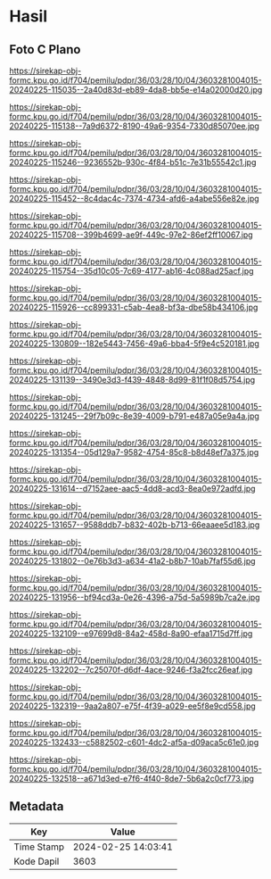 # Hasil

## Foto C Plano

https://sirekap-obj-formc.kpu.go.id/f704/pemilu/pdpr/36/03/28/10/04/3603281004015-20240225-115035--2a40d83d-eb89-4da8-bb5e-e14a02000d20.jpg

https://sirekap-obj-formc.kpu.go.id/f704/pemilu/pdpr/36/03/28/10/04/3603281004015-20240225-115138--7a9d6372-8190-49a6-9354-7330d85070ee.jpg

https://sirekap-obj-formc.kpu.go.id/f704/pemilu/pdpr/36/03/28/10/04/3603281004015-20240225-115246--9236552b-930c-4f84-b51c-7e31b55542c1.jpg

https://sirekap-obj-formc.kpu.go.id/f704/pemilu/pdpr/36/03/28/10/04/3603281004015-20240225-115452--8c4dac4c-7374-4734-afd6-a4abe556e82e.jpg

https://sirekap-obj-formc.kpu.go.id/f704/pemilu/pdpr/36/03/28/10/04/3603281004015-20240225-115708--399b4699-ae9f-449c-97e2-86ef2ff10067.jpg

https://sirekap-obj-formc.kpu.go.id/f704/pemilu/pdpr/36/03/28/10/04/3603281004015-20240225-115754--35d10c05-7c69-4177-ab16-4c088ad25acf.jpg

https://sirekap-obj-formc.kpu.go.id/f704/pemilu/pdpr/36/03/28/10/04/3603281004015-20240225-115926--cc899331-c5ab-4ea8-bf3a-dbe58b434106.jpg

https://sirekap-obj-formc.kpu.go.id/f704/pemilu/pdpr/36/03/28/10/04/3603281004015-20240225-130809--182e5443-7456-49a6-bba4-5f9e4c520181.jpg

https://sirekap-obj-formc.kpu.go.id/f704/pemilu/pdpr/36/03/28/10/04/3603281004015-20240225-131139--3490e3d3-f439-4848-8d99-81f1f08d5754.jpg

https://sirekap-obj-formc.kpu.go.id/f704/pemilu/pdpr/36/03/28/10/04/3603281004015-20240225-131245--29f7b09c-8e39-4009-b791-e487a05e9a4a.jpg

https://sirekap-obj-formc.kpu.go.id/f704/pemilu/pdpr/36/03/28/10/04/3603281004015-20240225-131354--05d129a7-9582-4754-85c8-b8d48ef7a375.jpg

https://sirekap-obj-formc.kpu.go.id/f704/pemilu/pdpr/36/03/28/10/04/3603281004015-20240225-131614--d7152aee-aac5-4dd8-acd3-8ea0e972adfd.jpg

https://sirekap-obj-formc.kpu.go.id/f704/pemilu/pdpr/36/03/28/10/04/3603281004015-20240225-131657--9588ddb7-b832-402b-b713-66eaaee5d183.jpg

https://sirekap-obj-formc.kpu.go.id/f704/pemilu/pdpr/36/03/28/10/04/3603281004015-20240225-131802--0e76b3d3-a634-41a2-b8b7-10ab7faf55d6.jpg

https://sirekap-obj-formc.kpu.go.id/f704/pemilu/pdpr/36/03/28/10/04/3603281004015-20240225-131956--bf94cd3a-0e26-4396-a75d-5a5989b7ca2e.jpg

https://sirekap-obj-formc.kpu.go.id/f704/pemilu/pdpr/36/03/28/10/04/3603281004015-20240225-132109--e97699d8-84a2-458d-8a90-efaa1715d7ff.jpg

https://sirekap-obj-formc.kpu.go.id/f704/pemilu/pdpr/36/03/28/10/04/3603281004015-20240225-132202--7c25070f-d6df-4ace-9246-f3a2fcc26eaf.jpg

https://sirekap-obj-formc.kpu.go.id/f704/pemilu/pdpr/36/03/28/10/04/3603281004015-20240225-132319--9aa2a807-e75f-4f39-a029-ee5f8e9cd558.jpg

https://sirekap-obj-formc.kpu.go.id/f704/pemilu/pdpr/36/03/28/10/04/3603281004015-20240225-132433--c5882502-c601-4dc2-af5a-d09aca5c61e0.jpg

https://sirekap-obj-formc.kpu.go.id/f704/pemilu/pdpr/36/03/28/10/04/3603281004015-20240225-132518--a671d3ed-e7f6-4f40-8de7-5b6a2c0cf773.jpg


## Metadata

| Key        | Value               |
| ---------- | ------------------- |
| Time Stamp | 2024-02-25 14:03:41 |
| Kode Dapil | 3603                |



